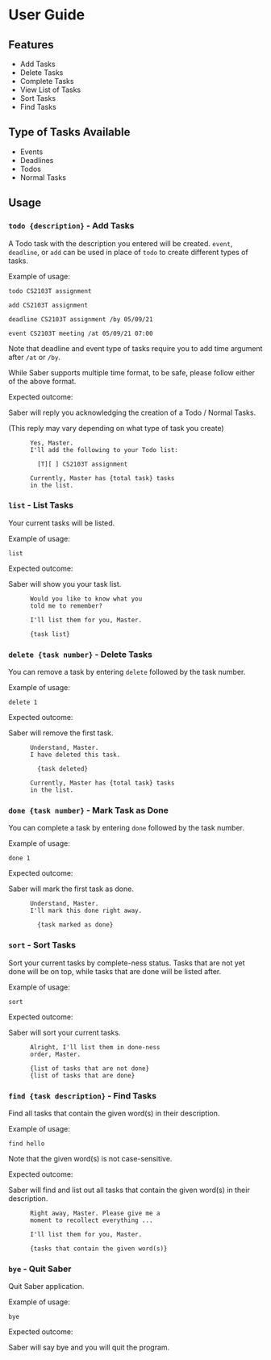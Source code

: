 # User Guide

## Features

* Add Tasks
* Delete Tasks
* Complete Tasks
* View List of Tasks
* Sort Tasks
* Find Tasks

## Type of Tasks Available

* Events
* Deadlines
* Todos
* Normal Tasks

## Usage

### `todo {description}` - Add Tasks

A Todo task with the description you entered will be created. `event`, `deadline`, or `add`
can be used in place of `todo` to create different types of tasks.

Example of usage:

`todo CS2103T assignment`

`add CS2103T assignment`

`deadline CS2103T assignment /by 05/09/21`

`event CS2103T meeting /at 05/09/21 07:00`

Note that deadline and event type of tasks require you to add time argument after
`/at` or `/by`.

While Saber supports multiple time format, to be safe, please follow either of the above format.

Expected outcome:

Saber will reply you acknowledging the creation of a Todo / Normal Tasks.

(This reply may vary depending on what type of task you create)

```
      Yes, Master.
      I'll add the following to your Todo list:

        [T][ ] CS2103T assignment

      Currently, Master has {total task} tasks
      in the list.
```

### `list` - List Tasks

Your current tasks will be listed.

Example of usage:

`list`

Expected outcome:

Saber will show you your task list.

```
      Would you like to know what you
      told me to remember?

      I'll list them for you, Master.

      {task list}
```

### `delete {task number}` - Delete Tasks

You can remove a task by entering `delete` followed by the task number.

Example of usage:

`delete 1`

Expected outcome:

Saber will remove the first task.

```
      Understand, Master.
      I have deleted this task.

        {task deleted}

      Currently, Master has {total task} tasks
      in the list.
```

### `done {task number}` - Mark Task as Done

You can complete a task by entering `done` followed by the task number.

Example of usage:

`done 1`

Expected outcome:

Saber will mark the first task as done.

```
      Understand, Master.
      I'll mark this done right away.

        {task marked as done}
```

### `sort` - Sort Tasks

Sort your current tasks by complete-ness status. 
Tasks that are not yet done will be on top, while tasks that are done will be listed after.

Example of usage:

`sort`

Expected outcome:

Saber will sort your current tasks.

```
      Alright, I'll list them in done-ness
      order, Master.
      
      {list of tasks that are not done}
      {list of tasks that are done}
```

### `find {task description}` - Find Tasks

Find all tasks that contain the given word(s) in their description.

Example of usage:

`find hello`

Note that the given word(s) is not case-sensitive.

Expected outcome:

Saber will find and list out all tasks that contain the given word(s) in their description.

```
      Right away, Master. Please give me a
      moment to recollect everything ...

      I'll list them for you, Master.

      {tasks that contain the given word(s)}
```

### `bye` - Quit Saber

Quit Saber application.

Example of usage:

`bye`

Expected outcome:

Saber will say bye and you will quit the program.